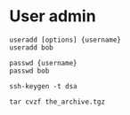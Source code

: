 # User admin

    useradd [options] {username}
    useradd bob
    
    passwd {username} 
    passwd bob
    
    ssh-keygen -t dsa
    
    tar cvzf the_archive.tgz
